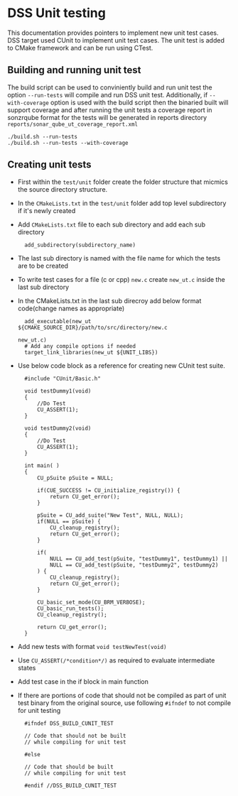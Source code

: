 <!--
The Clear BSD License

Copyright (c) 2023 Samsung Electronics Co., Ltd.
All rights reserved.

Redistribution and use in source and binary forms, with or without
modification, are permitted (subject to the limitations in the
disclaimer below) provided that the following conditions are met:

    * Redistributions of source code must retain the above copyright
      notice, this list of conditions and the following disclaimer.
    * Redistributions in binary form must reproduce the above copyright
      notice, this list of conditions and the following disclaimer in
      the documentation and/or other materials provided with the distribution.
    * Neither the name of Samsung Electronics Co., Ltd. nor the names of its
      contributors may be used to endorse or promote products derived from
      this software without specific prior written permission.

NO EXPRESS OR IMPLIED LICENSES TO ANY PARTY'S PATENT RIGHTS ARE GRANTED
BY THIS LICENSE. THIS SOFTWARE IS PROVIDED BY THE COPYRIGHT HOLDERS AND
CONTRIBUTORS "AS IS" AND ANY EXPRESS OR IMPLIED WARRANTIES, INCLUDING,
BUT NOT LIMITED TO, THE IMPLIED WARRANTIES OF MERCHANTABILITY AND
FITNESS FOR A PARTICULAR PURPOSE ARE DISCLAIMED. IN NO EVENT SHALL THE
COPYRIGHT HOLDER OR CONTRIBUTORS BE LIABLE FOR ANY DIRECT, INDIRECT,
INCIDENTAL, SPECIAL, EXEMPLARY, OR CONSEQUENTIAL DAMAGES (INCLUDING, BUT
NOT LIMITED TO, PROCUREMENT OF SUBSTITUTE GOODS OR SERVICES; LOSS OF
USE, DATA, OR PROFITS; OR BUSINESS INTERRUPTION) HOWEVER CAUSED AND ON
ANY THEORY OF LIABILITY, WHETHER IN CONTRACT, STRICT LIABILITY, OR TORT
(INCLUDING NEGLIGENCE OR OTHERWISE) ARISING IN ANY WAY OUT OF THE USE OF
THIS SOFTWARE, EVEN IF ADVISED OF THE POSSIBILITY OF SUCH DAMAGE.
-->
# DSS Unit testing

This documentation provides pointers to implement new unit test cases. DSS target used CUnit to implement unit test cases. The unit test is added to CMake framework and can be run using CTest.

## Building and running unit test

The build script can be used to conviniently build and run unit test the option `--run-tests` will compile and run DSS unit test. Additionally, if `--with-coverage` option is used with the build script then the binaried built will support coverage and after running the unit tests a coverage report in sonzrqube format for the tests will be generated in reports directory `reports/sonar_qube_ut_coverage_report.xml`

    ./build.sh --run-tests
    ./build.sh --run-tests --with-coverage

## Creating unit tests

* First within the `test/unit` folder create the folder structure that micmics the source directory structure.
* In the `CMakeLists.txt` in the `test/unit` folder add top level subdirectory if it's newly created
* Add `CMakeLists.txt` file to each sub directory and add each sub directory

        add_subdirectory(subdirectory_name)

* The last sub directory is named with the file name for which the tests are to be created
* To write test cases for a file (c or cpp) `new.c` create `new_ut.c` inside the last sub directory
* In the CMakeLists.txt in the last sub direcroy add below format code(change names as appropriate)

        add_executable(new_ut ${CMAKE_SOURCE_DIR}/path/to/src/directory/new.c
                                                                        new_ut.c)
        # Add any compile options if needed
        target_link_libraries(new_ut ${UNIT_LIBS})

* Use below code block as a reference for creating new CUnit test suite.

        #include "CUnit/Basic.h"

        void testDummy1(void)
        {
            //Do Test
            CU_ASSERT(1);
        }

        void testDummy2(void)
        {
            //Do Test
            CU_ASSERT(1);
        }

        int main( )
        {
            CU_pSuite pSuite = NULL;

            if(CUE_SUCCESS != CU_initialize_registry()) {
                return CU_get_error();
            }

            pSuite = CU_add_suite("New Test", NULL, NULL);
            if(NULL == pSuite) {
                CU_cleanup_registry();
                return CU_get_error();
            }

            if(
                NULL == CU_add_test(pSuite, "testDummy1", testDummy1) ||
                NULL == CU_add_test(pSuite, "testDummy2", testDummy2)
            ) {
                CU_cleanup_registry();
                return CU_get_error();
            }

            CU_basic_set_mode(CU_BRM_VERBOSE);
            CU_basic_run_tests();
            CU_cleanup_registry();

            return CU_get_error();
        }

* Add new tests with format `void testNewTest(void)`
* Use `CU_ASSERT(/*condition*/)` as required to evaluate intermediate states
* Add test case in the if block in main function
* If there are portions of code that should not be compiled as part of unit test binary from the original source, use following `#ifndef` to not compile for unit testing

        #ifndef DSS_BUILD_CUNIT_TEST

        // Code that should not be built
        // while compiling for unit test

        #else

        // Code that should be built
        // while compiling for unit test

        #endif //DSS_BUILD_CUNIT_TEST

